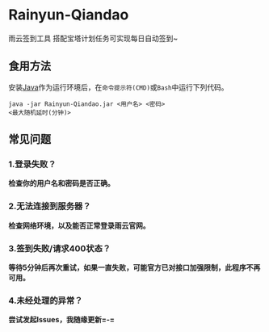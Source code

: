 # Rainyun-Qiandao
雨云签到工具 搭配宝塔计划任务可实现每日自动签到~


## 食用方法
安装[Java](https://www.java.com/zh-CN/download/)作为运行环境后，在<code>命令提示符(CMD)</code>或<code>Bash</code>中运行下列代码。

<code>java -jar Rainyun-Qiandao.jar <用户名> <密码> <最大随机延时(分钟)></code>

## 常见问题

### 1.登录失败？
**检查你的用户名和密码是否正确。**

### 2.无法连接到服务器？
**检查网络环境，以及能否正常登录雨云官网。**

### 3.签到失败/请求400状态？
**等待5分钟后再次重试，如果一直失败，可能官方已对接口加强限制，此程序不再可用。**

### 4.未经处理的异常？
**尝试发起Issues，我随缘更新=-=**

